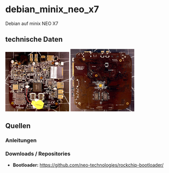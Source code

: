 # debian_minix_neo_x7
Debian auf minix NEO X7

## technische Daten
<div>
  <img src="assets/images/MB1.JPG" width="200"/>
  <img src="assets/images/MB2.JPG" width="200"/>
</div>

## Quellen

### Anleitungen

### Downloads / Repositories
  - **Bootloader:** https://github.com/neo-technologies/rockchip-bootloader/
    
